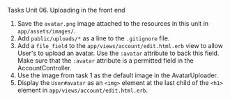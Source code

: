 Tasks Unit 06. Uploading in the front end

1. Save the `avatar.png` image attached to the resources in this unit in  `app/assets/images/`.
2. Add `public/uploads/*` as a line to the `.gitignore` file.
3. Add a `file_field` to the `app/views/account/edit.html.erb` view to allow User's to upload an avatar. Use the `:avatar` attribute to back this field. Make sure that the  `:avatar` attribute is a permitted field in the AccountController.
4. Use the image from task 1 as the default image in the AvatarUploader.
5. Display the `User#avatar` as an `<img>` element at the last child of the `<h1>` element in `app/views/account/edit.html.erb`.

